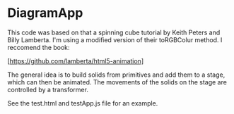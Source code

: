 # DiagramApp

This code was based on that a spinning cube tutorial by Keith Peters and Billy Lamberta. I'm using a modified version of their toRGBColur method. I reccomend the book:

[https://github.com/lamberta/html5-animation]


The general idea is to build solids from primitives and add them to a stage, which can then be animated. The movements of the solids on the stage are controlled by a transformer.

See the test.html and testApp.js file for an example.
